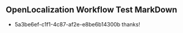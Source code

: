## OpenLocalization Workflow Test MarkDown
* 5a3be6ef-c1f1-4c87-af2e-e8be6b14300b thanks!

<!--HONumber=Jul16_HO3-->


